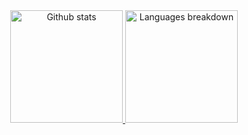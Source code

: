 <div align="center">
  <a href="https://github.com/ruimachado23">
  <img height="180em" src="https://github-readme-stats.vercel.app/api?username=ruimachado23&show_icons=true&hide=contribs,prs&cache_seconds=86400&theme=calm" alt="Github stats" />
  <img height="180em" src="https://github-readme-stats.vercel.app/api/pin/?username=ruimachado23&repo=github-readme-stats&cache_seconds=86400&theme=calm" alt="Languages breakdown" />
</div>

